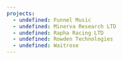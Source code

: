 ```yaml
---
projects:
  - undefined: Funnel Music
  - undefined: Minerva Research LTD
  - undefined: Rapha Racing LTD
  - undefined: Rowden Technologies
  - undefined: Waitrose
---
```


